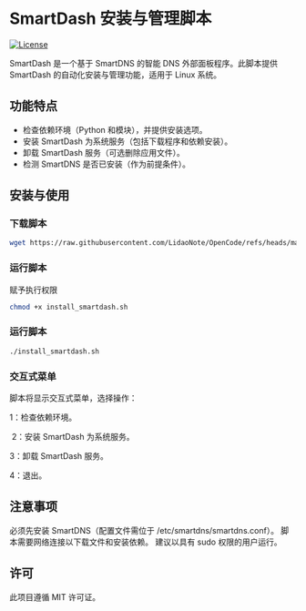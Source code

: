 # SmartDash 安装与管理脚本

[![License](https://img.shields.io/badge/license-MIT-blue.svg)](https://opensource.org/licenses/MIT)

SmartDash 是一个基于 SmartDNS 的智能 DNS 外部面板程序。此脚本提供 SmartDash 的自动化安装与管理功能，适用于 Linux 系统。

## 功能特点

- 检查依赖环境（Python 和模块），并提供安装选项。
- 安装 SmartDash 为系统服务（包括下载程序和依赖安装）。
- 卸载 SmartDash 服务（可选删除应用文件）。
- 检测 SmartDNS 是否已安装（作为前提条件）。

## 安装与使用

### 下载脚本

```bash
wget https://raw.githubusercontent.com/LidaoNote/OpenCode/refs/heads/main/SmartDash/install_smartdash.sh -O install_smartdash.sh
```

### 运行脚本

赋予执行权限

```bash
chmod +x install_smartdash.sh
```

### 运行脚本

```bash
./install_smartdash.sh
```

### 交互式菜单

脚本将显示交互式菜单，选择操作：

1：检查依赖环境。

 2：安装 SmartDash 为系统服务。 

3：卸载 SmartDash 服务。 

4：退出。

## 注意事项

必须先安装 SmartDNS（配置文件需位于 /etc/smartdns/smartdns.conf）。 脚本需要网络连接以下载文件和安装依赖。 建议以具有 sudo 权限的用户运行。

## 许可

此项目遵循 MIT 许可证。

<br>
